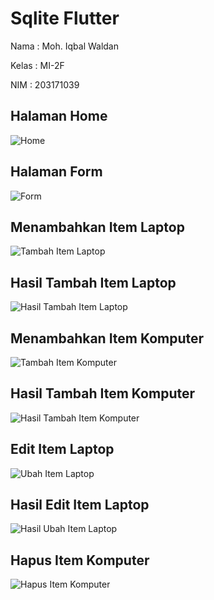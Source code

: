 # Sqlite Flutter

Nama : Moh. Iqbal Waldan

Kelas : MI-2F

NIM : 203171039

## Halaman Home

![Home](https://user-images.githubusercontent.com/69692712/161369996-bca93433-3460-4afe-86ef-bab9369e258b.png)

## Halaman Form

![Form](https://user-images.githubusercontent.com/69692712/161369988-6001f6f1-7234-4ec5-b6fa-4793af9942bd.png)

## Menambahkan Item Laptop

![Tambah Item Laptop](https://user-images.githubusercontent.com/69692712/161369999-dbb5310b-6d21-4375-971d-1bc1c8db1a06.png)

## Hasil Tambah Item Laptop

![Hasil Tambah Item Laptop](https://user-images.githubusercontent.com/69692712/161369993-aedfa054-707b-4d76-9d44-6c37ed3e6e80.png)

## Menambahkan Item Komputer

![Tambah Item Komputer](https://user-images.githubusercontent.com/69692712/161369997-d8803caa-9d32-4d3c-8855-cc340342590d.png)

## Hasil Tambah Item Komputer

![Hasil Tambah Item Komputer](https://user-images.githubusercontent.com/69692712/161369992-c8445247-d68d-461b-9789-e84a81ef593b.png)

## Edit Item Laptop

![Ubah Item Laptop](https://user-images.githubusercontent.com/69692712/161370001-e1345b10-6c8f-4c4d-b883-83b75eae5a13.png)

## Hasil Edit Item Laptop

![Hasil Ubah Item Laptop](https://user-images.githubusercontent.com/69692712/161369995-e9e94615-cebc-4948-8af1-62f6d8ebe14e.png)

## Hapus Item Komputer

![Hapus Item Komputer](https://user-images.githubusercontent.com/69692712/161369990-1ee0c145-f179-4e28-b464-0c0f742244a5.png)

